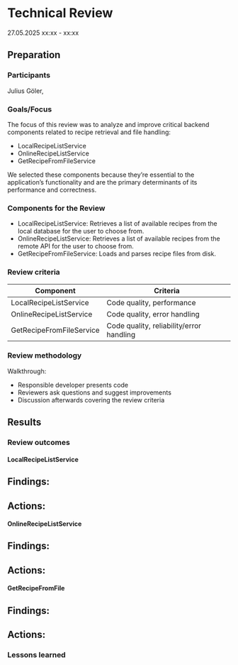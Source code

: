 # Technical Review
27.05.2025 xx:xx - xx:xx

## Preparation
### Participants
Julius Göler, 

### Goals/Focus
The focus of this review was to analyze and improve critical backend components related to recipe retrieval and file handling:
- LocalRecipeListService
- OnlineRecipeListService
- GetRecipeFromFileService

We selected these components because they’re essential to the application’s functionality and are the primary determinants of its performance and correctness.

### Components for the Review
 - LocalRecipeListService: Retrieves a list of available recipes from the local database for the user to choose from.
 - OnlineRecipeListService: Retrieves a list of available recipes from the remote API for the user to choose from.
 - GetRecipeFromFileService: Loads and parses recipe files from disk.

### Review criteria
| Component                | Criteria |
|--------------------------|----------|
| LocalRecipeListService   | Code quality, performance |
| OnlineRecipeListService  | Code quality, error handling |
| GetRecipeFromFileService | Code quality, reliability/error handling |

### Review methodology
Walkthrough:
 - Responsible developer presents code
 - Reviewers ask questions and suggest improvements
 - Discussion afterwards covering the review criteria

## Results
### Review outcomes
#### LocalRecipeListService
Findings:
 - 
Actions:
 - 
 
#### OnlineRecipeListService
Findings:
 - 
Actions:
 - 

#### GetRecipeFromFile
Findings:
 - 
Actions:
 - 

### Lessons learned


